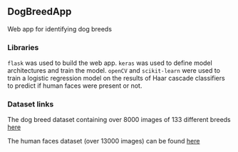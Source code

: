 ## DogBreedApp
Web app for identifying dog breeds

### Libraries
`flask` was used to build the web app. `keras` was used to define model architectures and train the model. `openCV` and `scikit-learn` were used to train a logistic regression model on the results of Haar cascade classifiers to predict if human faces were present or not.

### Dataset links
The dog breed dataset containing over 8000 images of 133 different breeds [here](https://s3-us-west-1.amazonaws.com/udacity-aind/dog-project/dogImages.zip)

The human faces dataset (over 13000 images) can be found [here](https://s3-us-west-1.amazonaws.com/udacity-aind/dog-project/lfw.zip)
